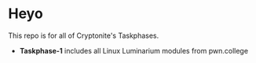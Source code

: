 
# Heyo
This repo is for all of Cryptonite's Taskphases.

* __Taskphase-1__ includes all Linux Luminarium modules from pwn.college
